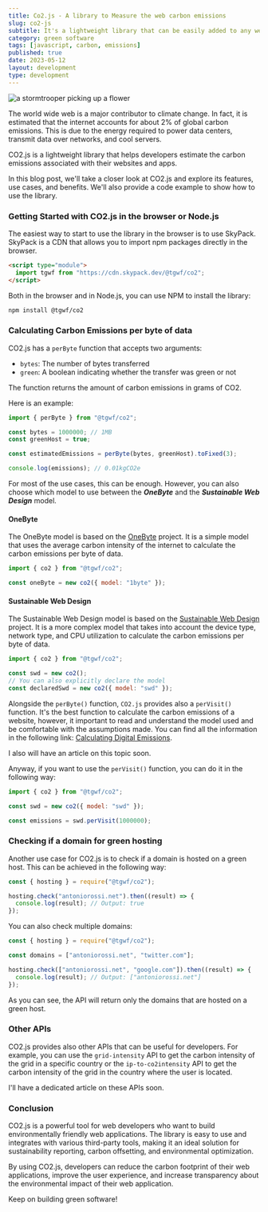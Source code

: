 ```yaml
---
title: Co2.js - A library to Measure the web carbon emissions
slug: co2-js
subtitle: It's a lightweight library that can be easily added to any web application and used to track and analyze its carbon footprint
category: green software
tags: [javascript, carbon, emissions]
published: true
date: 2023-05-12
layout: development
type: development
---
```


<script>
  import Image from '$lib/components/Image.svelte';
  import mainImage from '$lib/assets/images/blog/co2.jpg?w=1000&h=600';
  import mainImageWebP from '$lib/assets/images/blog/co2.jpg?w=1000&h=600&format=webp&srcset';
  import mainImageSrcset from '$lib/assets/images/blog/co2.jpg?w=1000&h=600&srcset';
</script>

<Image
	wepImage={mainImageWebP}
	jpegImage={mainImage}
	alt='a stormtrooper picking up a flower'
	width={1000}
	height={600}
	placeholder='blur'
	classes='mt-6 mb-8 rounded-lg drop-shadow-md'
	loading='eager'
	feedImage=true
/>

The world wide web is a major contributor to climate change. In fact, it is estimated that the internet accounts for about 2% of global carbon emissions. This is due to the energy required to power data centers, transmit data over networks, and cool servers.

CO2.js is a lightweight library that helps developers estimate the carbon emissions associated with their websites and apps.

In this blog post, we'll take a closer look at CO2.js and explore its features, use cases, and benefits. We'll also provide a code example to show how to use the library.

### Getting Started with CO2.js in the browser or Node.js

The easiest way to start to use the library in the browser is to use SkyPack. SkyPack is a CDN that allows you to import npm packages directly in the browser.

```html
<script type="module">
  import tgwf from "https://cdn.skypack.dev/@tgwf/co2";
</script>
```

Both in the browser and in Node.js, you can use NPM to install the library:

```bash
npm install @tgwf/co2
```

### Calculating Carbon Emissions per byte of data

CO2.js has a `perByte` function that accepts two arguments:

- `bytes`: The number of bytes transferred
- `green`: A boolean indicating whether the transfer was green or not

The function returns the amount of carbon emissions in grams of CO2.

Here is an example:

```javascript
import { perByte } from "@tgwf/co2";

const bytes = 1000000; // 1MB
const greenHost = true;

const estimatedEmissions = perByte(bytes, greenHost).toFixed(3);

console.log(emissions); // 0.01kgCO2e
```

For most of the use cases, this can be enough. However, you can also choose which model to use between the **_OneByte_** and the **_Sustainable Web Design_** model.

#### OneByte

The OneByte model is based on the [OneByte](https://onebyte.dev/) project. It is a simple model that uses the average carbon intensity of the internet to calculate the carbon emissions per byte of data.

```javascript
import { co2 } from "@tgwf/co2";

const oneByte = new co2({ model: "1byte" });
```

#### Sustainable Web Design

The Sustainable Web Design model is based on the [Sustainable Web Design](https://sustainablewebdesign.org/) project. It is a more complex model that takes into account the device type, network type, and CPU utilization to calculate the carbon emissions per byte of data.

```javascript
import { co2 } from "@tgwf/co2";

const swd = new co2();
// You can also explicitly declare the model
const declaredSwd = new co2({ model: "swd" });
```

Alongside the `perByte()` function, `CO2.js` provides also a `perVisit()` function. It's the best function to calculate the carbon emissions of a website, however, it important to read and understand the model used and be comfortable with the assumptions made. You can find all the information in the following link: [Calculating Digital Emissions](https://sustainablewebdesign.org/calculating-digital-emissions/).

I also will have an article on this topic soon.

Anyway, if you want to use the `perVisit()` function, you can do it in the following way:

```javascript
import { co2 } from "@tgwf/co2";

const swd = new co2({ model: "swd" });

const emissions = swd.perVisit(1000000);
```

### Checking if a domain for green hosting

Another use case for CO2.js is to check if a domain is hosted on a green host. This can be achieved in the following way:

```javascript
const { hosting } = require("@tgwf/co2");

hosting.check("antoniorossi.net").then((result) => {
  console.log(result); // Output: true
});
```

You can also check multiple domains:

```javascript
const { hosting } = require("@tgwf/co2");

const domains = ["antoniorossi.net", "twitter.com"];

hosting.check(["antoniorossi.net", "google.com"]).then((result) => {
  console.log(result); // Output: ["antoniorossi.net"]
});
```

As you can see, the API will return only the domains that are hosted on a green host.

### Other APIs

CO2.js provides also other APIs that can be useful for developers. For example, you can use the `grid-intensity` API to get the carbon intensity of the grid in a specific country or the `ip-to-co2intensity` API to get the carbon intensity of the grid in the country where the user is located.

I'll have a dedicated article on these APIs soon.

### Conclusion

CO2.js is a powerful tool for web developers who want to build environmentally friendly web applications. The library is easy to use and integrates with various third-party tools, making it an ideal solution for sustainability reporting, carbon offsetting, and environmental optimization.

By using CO2.js, developers can reduce the carbon footprint of their web applications, improve the user experience, and increase transparency about the environmental impact of their web application.

Keep on building green software!
